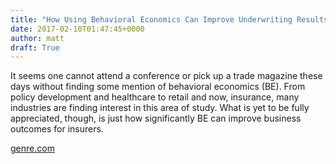 ```yaml
---
title: "How Using Behavioral Economics Can Improve Underwriting Results"
date: 2017-02-10T01:47:45+0000
author: matt
draft: True
---
```

It seems one cannot attend a conference or pick up a trade magazine these days without finding some mention of behavioral economics (BE). From policy development and healthcare to retail and now, insurance, many industries are finding interest in this area of study. What is yet to be fully appreciated, though, is just how significantly BE can improve business outcomes for insurers.

[ genre.com ]( http://www.genre.com/knowledge/publications/ri17-1-en.html )
